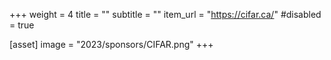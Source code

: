 +++
weight = 4
title = ""
subtitle = ""
item_url = "https://cifar.ca/"
#disabled = true

[asset]
  image = "2023/sponsors/CIFAR.png"
+++